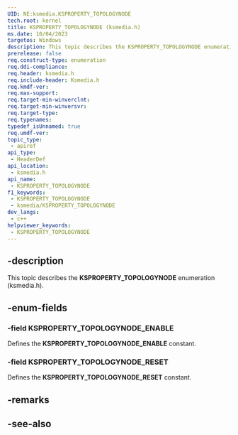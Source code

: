 ```yaml
---
UID: NE:ksmedia.KSPROPERTY_TOPOLOGYNODE
tech.root: kernel
title: KSPROPERTY_TOPOLOGYNODE (ksmedia.h)
ms.date: 10/04/2023
targetos: Windows
description: This topic describes the KSPROPERTY_TOPOLOGYNODE enumeration (ksmedia.h).
prerelease: false
req.construct-type: enumeration
req.ddi-compliance: 
req.header: ksmedia.h
req.include-header: Ksmedia.h
req.kmdf-ver: 
req.max-support: 
req.target-min-winverclnt: 
req.target-min-winversvr: 
req.target-type: 
req.typenames: 
typedef_isUnnamed: true
req.umdf-ver: 
topic_type:
 - apiref
api_type:
 - HeaderDef
api_location:
 - ksmedia.h
api_name:
 - KSPROPERTY_TOPOLOGYNODE
f1_keywords:
 - KSPROPERTY_TOPOLOGYNODE
 - ksmedia/KSPROPERTY_TOPOLOGYNODE
dev_langs:
 - c++
helpviewer_keywords:
 - KSPROPERTY_TOPOLOGYNODE
---
```


## -description

This topic describes the **KSPROPERTY_TOPOLOGYNODE** enumeration (ksmedia.h).

## -enum-fields

### -field KSPROPERTY_TOPOLOGYNODE_ENABLE

Defines the **KSPROPERTY_TOPOLOGYNODE_ENABLE** constant.

### -field KSPROPERTY_TOPOLOGYNODE_RESET

Defines the **KSPROPERTY_TOPOLOGYNODE_RESET** constant.

## -remarks

## -see-also
